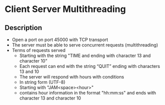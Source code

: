 # Client Server Multithreading

## Description

- Open a port on port 45000 with TCP transport
- The server must be able to serve concurrent requests (multithreading)
- Terms of requests served
  - Starting with the string "TIME and ending with character 13 and character 10"
  - Each request can end with the string “QUIT” ending with characters 13 and 10
  - The server will respond with hours with conditions
  - In string form (UTF-8)
  - Starting with "JAM\<space\>\<hour\>"
  - <hour> contains hour information in the format "hh:mm:ss" and ends with character 13 and character 10
